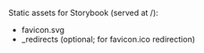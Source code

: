 Static assets for Storybook (served at /):
- favicon.svg
- _redirects (optional; for favicon.ico redirection)